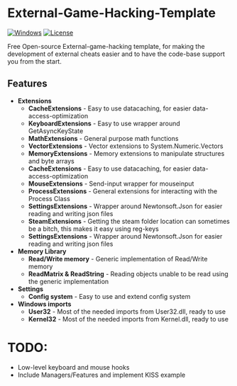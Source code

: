 # External-Game-Hacking-Template
[![Windows](https://img.shields.io/badge/platform-Windows-0078d7.svg?style=plastic)](https://en.wikipedia.org/wiki/Microsoft_Windows) 
[![License](https://img.shields.io/github/license/danielkrupinski/Osiris.svg?style=plastic)](LICENSE) 

Free Open-source External-game-hacking template, for making the development of external cheats easier and to have the code-base support you from the start.

## Features
* **Extensions**
    * **CacheExtensions** - Easy to use datacaching, for easier data-access-optimization
    * **KeyboardExtensions** - Easy to use wrapper around GetAsyncKeyState
    * **MathExtensions** - General purpose math functions
    * **VectorExtensions** - Vector extensions to System.Numeric.Vectors
    * **MemoryExtensions** - Memory extensions to manipulate structures and byte arrays
    * **CacheExtensions** - Easy to use datacaching, for easier data-access-optimization
    * **MouseExtensions** - Send-input wrapper for mouseinput
    * **ProcessExtensions** - General extensions for interacting with the Process Class
    * **SettingsExtensions** - Wrapper around Newtonsoft.Json for easier reading and writing json files
    * **SteamExtensions** - Getting the steam folder location can sometimes be a bitch, this makes it easy using reg-keys
    * **SettingsExtensions** - Wrapper around Newtonsoft.Json for easier reading and writing json files
* **Memory Library**
    * **Read/Write memory** - Generic implementation of Read/Write memory
    * **ReadMatrix & ReadString** - Reading objects unable to be read using the generic implementation
* **Settings**
    * **Config system** - Easy to use and extend config system
* **Windows imports**
    * **User32** - Most of the needed imports from User32.dll, ready to use
    * **Kernel32** - Most of the needed imports from Kernel.dll, ready to use
    
# TODO:
* Low-level keyboard and mouse hooks
* Include Managers/Features and implement KISS example
